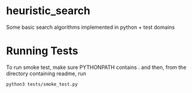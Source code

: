 # heuristic_search
Some basic search algorithms implemented in python + test domains

# Running Tests

To run smoke test, make sure PYTHONPATH contains . and then, from the directory containing readme, run

```
python3 tests/smoke_test.py
```